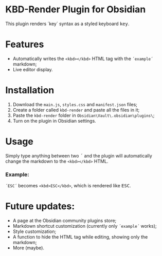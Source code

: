 # KBD-Render Plugin for Obsidian

This plugin renders ´key´ syntax as a styled keyboard <kbd>key</kbd>.

# Features

- Automatically writes the `<kbd></kbd>` HTML tag with the `´example´` markdown;
- Live editor display.

# Installation

1. Download the `main.js`, `styles.css` and `manifest.json` files;
2. Create a folder called `kbd-render` and paste all the files in it;
3. Paste the `kbd-render` folder in `Obsidian\Vault\.obsidian\plugins\`;
4. Turn on the plugin in Obsidian settings.

# Usage

Simply type anything between two <kbd>´</kbd> and the plugin will automatically change the markdown to the `<kbd></kbd>` HTML.

### Example:

`´ESC´` becomes `<kbd>ESC</kbd>`, which is rendered like <kbd>ESC</kbd>.

# Future updates:

- A page at the Obsidian community plugins store;
- Markdown shortcut customization (currently only `´example´` works);
- Style customization;
- A function to hide the HTML tag while editing, showing only the markdown;
- More (maybe).
